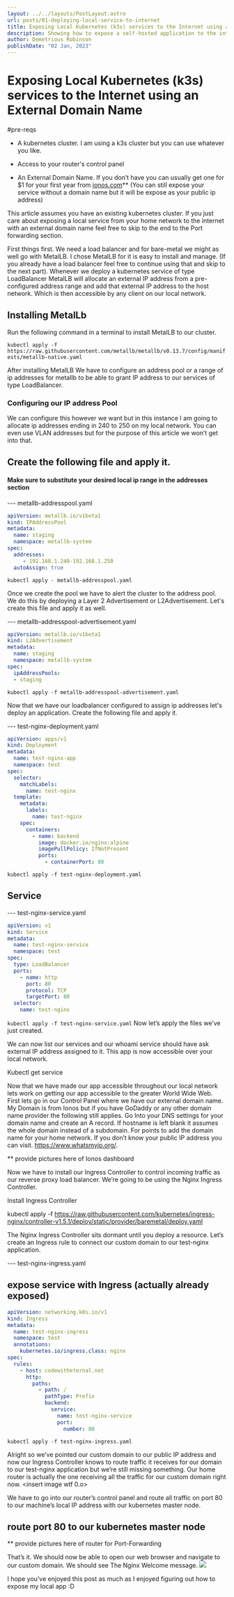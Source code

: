 ```yaml
---
layout: ../../layouts/PostLayout.astro
url: posts/01-deploying-local-service-to-internet
title: Exposing Local Kubernetes (k3s) services to the Internet using an External Domain Name
description: Showing how to expose a self-hosted application to the internet using a custom domain name.
author: Demetrious Robinson
publishDate: "02 Jan, 2023"
---
```


# Exposing Local Kubernetes (k3s) services to the Internet using an External Domain Name

#pre-reqs
- A kubernetes cluster. I am using a k3s cluster but you can use whatever you like.

- Access to your router's control panel

- An External Domain Name. If you don’t have you can usually get one for $1 for your first year from [ionos.com](http://ionos.com)** (You can still expose your service without a domain name but it will be expose as your public ip address)


This article assumes you have an existing kubernetes cluster. If you just care about exposing a local service from your home network to the internet with an external domain name feel free to skip to the end to the  Port forwarding section.

First things first. We need a load balancer and for bare-metal we might as well go with MetalLB. I chose MetalLB for it is easy to install and manage. (If you already have a load balancer feel free to continue using that and skip to the next part). Whenever we deploy a kubernetes service of type LoadBalancer MetalLB  will allocate an external IP address from a pre-configured address range and add that external IP address to the host network. Which is then accessible by any client on our local network.

## Installing MetalLb
Run the following command in a terminal to install MetalLB to our cluster.

`kubectl apply -f https://raw.githubusercontent.com/metallb/metallb/v0.13.7/config/manifests/metallb-native.yaml`

After installing MetalLB We have to configure an address pool or a range of ip addresses for metallb to be able to grant IP address to our services of type LoadBalancer.

### Configuring our IP address Pool
We can configure this however we want but in this instance I am going to allocate ip addresses ending in 240 to 250 on my local network. You can even use VLAN addresses  but for the purpose of this article we won’t get into that.

## Create the following file and apply it. 
#### Make sure to substitute your desired local ip range in the addresses section

--- metallb-addresspool.yaml
```yaml
apiVersion: metallb.io/v1beta1
kind: IPAddressPool
metadata:
  name: staging
  namespace: metallb-system
spec:
  addresses:
     - 192.168.1.240-192.168.1.250
  autoAssign: true
```
`kubectl apply - metallb-addresspool.yaml`

Once we create the pool we have to alert the cluster to the address pool. We do this by deploying a Layer 2 Advertisement or L2Advertisement. Let's create this file and apply it as well.

---  metallb-addresspool-advertisement.yaml
```yaml
apiVersion: metallb.io/v1beta1
kind: L2Advertisement
metadata:
  name: staging
  namespace: metallb-system
spec:
  ipAddressPools:
  - staging
```
`kubectl apply -f metallb-addresspool-advertisement.yaml`

Now that we have our loadbalancer configured to assign ip addresses let's deploy an application. Create the following file and apply it. 

--- test-nginx-deployment.yaml
```yaml
apiVersion: apps/v1
kind: Deployment
metadata:
  name: test-nginx-app
  namespace: test
spec:
  selector:
    matchLabels:
      name: test-nginx
  template:
    metadata:
      labels:
        name: test-nginx
    spec:
      containers:
        - name: backend
          image: docker.io/nginx:alpine
          imagePullPolicy: IfNotPresent
          ports:
            - containerPort: 80
```
`kubectl apply -f test-nginx-deployment.yaml`


## Service
--- test-nginx-service.yaml
```yaml
apiVersion: v1
kind: Service
metadata:
  name: test-nginx-service
  namespace: test
spec:
  type: LoadBalancer
  ports:
    - name: http
      port: 80
      protocol: TCP
      targetPort: 80
  selector:
    name: test-nginx
```
`kubectl apply -f test-nginx-service.yaml`
Now let’s apply the files we’ve just created.

We can now list our services and our whoami service should have ask external IP address assigned to it. This app is now accessible over your local network.

Kubectl get service


Now that we have made our app accessible throughout our local network lets work on getting our app accessible to the greater World Wide Web.  First lets go in our Control Panel where we have our external domain name. My Domain is from Ionos but if you have GoDaddy or any other domain name provider the following still applies.  Go Into your DNS settings for your domain name and create an A record. If hostname is left blank it assumes the whole domain instead of a subdomain. For points to add the domain name for your home network. If you don’t know your public IP address you can visit. https://www.whatsmyip.org/.


** provide pictures here of Ionos dashboard


Now we have to install our Ingress Controller to control incoming traffic as our reverse proxy load balancer. We’re going to be using the Nginx Ingress Controller.



Install Ingress Controller


kubectl apply -f https://raw.githubusercontent.com/kubernetes/ingress-nginx/controller-v1.5.1/deploy/static/provider/baremetal/deploy.yaml

The Nginx Ingress Controller sits dormant until you deploy a resource. Let’s create an Ingress rule to connect our custom domain to our test-nginx application.


--- test-nginx-ingress.yaml
## expose service  with Ingress (actually already exposed)
```yaml
apiVersion: networking.k8s.io/v1
kind: Ingress
metadata:
  name: test-nginx-ingress
  namespace: test
  annotations:
    kubernetes.io/ingress.class: nginx
spec:
  rules:
    - host: codewitheternal.net
      http:
        paths:
          - path: /
            pathType: Prefix
            backend:
              service:
                name: test-nginx-service
                port:
                  number: 80
```
`kubectl apply -f test-nginx-ingress.yaml`  

Alright so we’ve pointed our custom domain to our public IP address and now our Ingress Controller knows to route traffic it receives for our domain to our test-nginx application  but we’re still missing something. Our home router is actually the one receiving all the traffic for our custom domain right now.
<insert image wtf 0.o> 


We have to go into our router’s control panel and route all traffic on port 80 to our machine’s local IP address with our kubernetes master node.

## route port 80 to our kubernetes master node
** provide pictures here of router for Port-Forwarding

That’s it. We should now be able to open our web browser and navigate to our custom domain.  We should see
The Nginx Welcome message.
![](/nginx.png)  

I hope you’ve enjoyed this post as much as I enjoyed figuring out how to expose my local app :D
